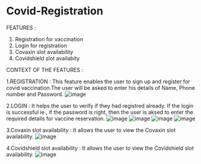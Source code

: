 # Covid-Registration

FEATURES :
  1. Registration for vaccination
  2. Login for registration
  3. Covaxin slot availability
  4. Covidshield slot availabity

CONTEXT OF THE FEATURES :
  
  1.REGISTRATION :
    This feature enables the user to sign up and register for covid vaccination.The user will be asked to enter his details of Name, Phone number and Password.
    ![image](https://user-images.githubusercontent.com/86182258/191796450-442d2910-0295-4fd2-971c-2344f8b6edb1.png)
  
  2.LOGIN :
    It helps the user to verify if they had registred already. If the login is successful ie., if the password is right, then the user is aksed to enter the required details for vaccine reservation.
    ![image](https://user-images.githubusercontent.com/86182258/191802788-a83773f4-0039-4181-ab2a-c8f23e670b89.png)
    ![image](https://user-images.githubusercontent.com/86182258/191804691-e4ac1f2b-7b30-4a09-992c-6b84b90c8425.png)
    ![image](https://user-images.githubusercontent.com/86182258/191804839-2c1bf99f-5ba3-4a26-8ae9-c8d22d8fa57f.png)
    ![image](https://user-images.githubusercontent.com/86182258/191805043-f2b35df8-50ae-4645-8d33-febe59037656.png)
    
  3.Covaxin slot availability :
    It allows the user to view the Covaxin slot availability.
    ![image](https://user-images.githubusercontent.com/86182258/191805115-e19450df-97d9-4387-896e-1ac365f2a64c.png)
    
  4.Covidshield slot availability :
    It allows the user to view the Covidshield slot availability.
    ![image](https://user-images.githubusercontent.com/86182258/191805226-6d845e82-84c2-49e9-81e5-acfaa45ea9df.png)
